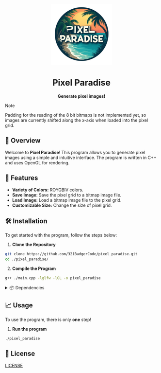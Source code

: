 <p align="center">
	<img src="./asset/logo.png" alt="Pixel Paradise logo" width="200" height="200">
</p>

<h1 align="center">Pixel Paradise</h1>

<p align="center">
	<strong>Generate pixel images!</strong>
</p>

> [!NOTE]
> Padding for the reading of the 8 bit bitmaps is not implemented yet, so images are currently shifted along the x-axis when loaded into the pixel grid.

## 🚀 Overview

Welcome to **Pixel Paradise**! This program allows you to generate pixel images using a simple and intuitive interface. The program is written in C++ and uses OpenGL for rendering.

## 🎨 Features

- **Variety of Colors:** ROYGBIV colors.
- **Save Image:** Save the pixel grid to a bitmap image file.
- **Load Image:** Load a bitmap image file to the pixel grid.
- **Customizable Size:** Change the size of pixel grid.

## 🛠️ Installation

To get started with the program, follow the steps below:

1. **Clone the Repository**
```sh
git clone https://github.com/321BadgerCode/pixel_paradise.git
cd ./pixel_paradise/
```

2. **Compile the Program**
```sh
g++ ./main.cpp -lglfw -lGL -o pixel_paradise
```

<details>

<summary>📦 Dependencies</summary>

- **OpenGL:** `sudo apt-get install libglu1-mesa-dev freeglut3-dev mesa-common-dev`
- **GLFW:** `sudo apt-get install libglfw3`

</details>

## 📈 Usage

To use the program, there is only **one** step!

1. **Run the program**
```sh
./pixel_paradise
```

## 📜 License

[LICENSE](./LICENSE)